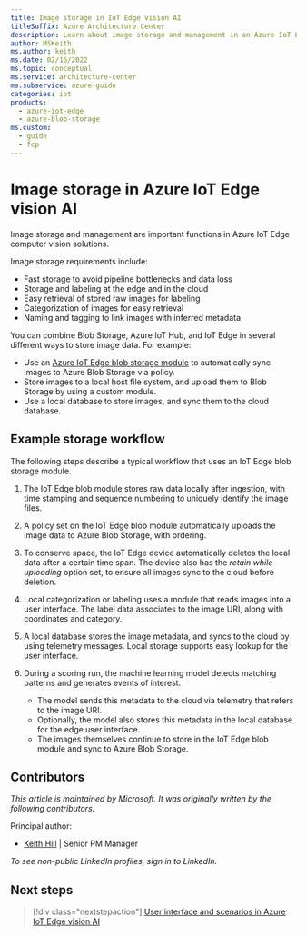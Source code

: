 ```yaml
---
title: Image storage in IoT Edge vision AI
titleSuffix: Azure Architecture Center
description: Learn about image storage and management in an Azure IoT Edge vision AI solution. See an image storage workflow that uses an IoT Edge blob storage module.
author: MSKeith
ms.author: keith
ms.date: 02/16/2022
ms.topic: conceptual
ms.service: architecture-center
ms.subservice: azure-guide
categories: iot
products:
  - azure-iot-edge
  - azure-blob-storage
ms.custom:
  - guide
  - fcp
---
```


# Image storage in Azure IoT Edge vision AI

Image storage and management are important functions in Azure IoT Edge computer vision solutions.

Image storage requirements include:

- Fast storage to avoid pipeline bottlenecks and data loss
- Storage and labeling at the edge and in the cloud
- Easy retrieval of stored raw images for labeling
- Categorization of images for easy retrieval
- Naming and tagging to link images with inferred metadata

You can combine Blob Storage, Azure IoT Hub, and IoT Edge in several different ways to store image data. For example:

- Use an [Azure IoT Edge blob storage module](/azure/iot-edge/how-to-store-data-blob) to automatically sync images to Azure Blob Storage via policy.
- Store images to a local host file system, and upload them to Blob Storage by using a custom module.
- Use a local database to store images, and sync them to the cloud database.

## Example storage workflow

The following steps describe a typical workflow that uses an IoT Edge blob storage module.

1. The IoT Edge blob module stores raw data locally after ingestion, with time stamping and sequence numbering to uniquely identify the image files.
1. A policy set on the IoT Edge blob module automatically uploads the image data to Azure Blob Storage, with ordering.
1. To conserve space, the IoT Edge device automatically deletes the local data after a certain time span. The device also has the *retain while uploading* option set, to ensure all images sync to the cloud before deletion.
1. Local categorization or labeling uses a module that reads images into a user interface. The label data associates to the image URI, along with coordinates and category.
1. A local database stores the image metadata, and syncs to the cloud by using telemetry messages. Local storage supports easy lookup for the user interface.
1. During a scoring run, the machine learning model detects matching patterns and generates events of interest.

   - The model sends this metadata to the cloud via telemetry that refers to the image URI.
   - Optionally, the model also stores this metadata in the local database for the edge user interface.
   - The images themselves continue to store in the IoT Edge blob module and sync to Azure Blob Storage.

## Contributors

*This article is maintained by Microsoft. It was originally written by the following contributors.* 

Principal author:

 - [Keith Hill](https://www.linkedin.com/in/keith-hill-072060102/) | Senior PM Manager

*To see non-public LinkedIn profiles, sign in to LinkedIn.*

## Next steps

> [!div class="nextstepaction"]
> [User interface and scenarios in Azure IoT Edge vision AI](./user-interface.md)

